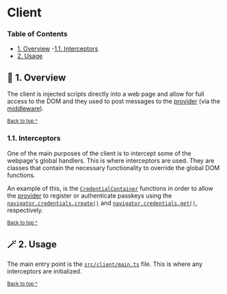 # Client

### Table of Contents

* [1. Overview](#-1-overview)
  -[1.1. Interceptors](#11-interceptors)
* [2. Usage](#-2-usage)

## 🔭 1. Overview

The client is injected scripts directly into a web page and allow for full access to the DOM and they used to post messages to the [provider][provider] (via the [middleware][middleware]).

<sup>[Back to top ^][table-of-contents]</sup>

### 1.1. Interceptors

One of the main purposes of the client is to intercept some of the webpage's global handlers. This is where interceptors are used. They are classes that contain the necessary functionality to override the global DOM functions.

An example of this, is the [`CredentialContainer`](https://developer.mozilla.org/en-US/docs/Web/API/CredentialsContainer) functions in order to allow the [provider][provider] to register or authenticate passkeys using the [`navigator.credentials.create()`](https://developer.mozilla.org/en-US/docs/Web/API/CredentialsContainer/create) and [`navigator.credentials.get()`](https://developer.mozilla.org/en-US/docs/Web/API/CredentialsContainer/get), respectively.

<sup>[Back to top ^][table-of-contents]</sup>

## 🪄 2. Usage

The main entry point is the [`src/client/main.ts`](./main.ts) file. This is where any interceptors are initialized.

<sup>[Back to top ^][table-of-contents]</sup>

<!-- links -->
[middleware]: ../middleware/README.md
[provider]: ../provider/README.md
[table-of-contents]: #table-of-contents
